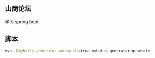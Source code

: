 ## 山商论坛
学习 spring boot
## 脚本
```bash
mvn -Dmybatis.generator.overwrite=true mybatis-generator:generate
```
